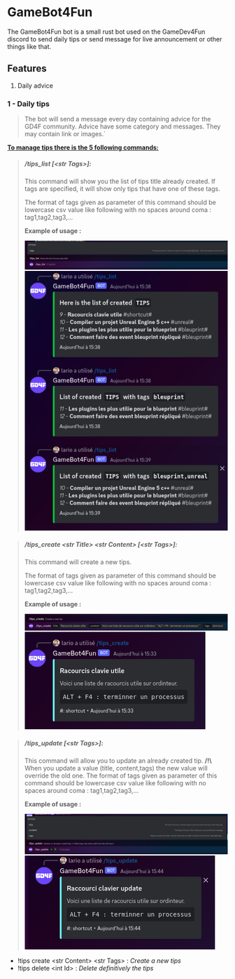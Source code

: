 # GameBot4Fun
The GameBot4Fun bot is a small rust bot used on the GameDev4Fun discord to send daily tips
or send message for live announcement or other things like that.

## Features
1. Daily advice


### 1 - Daily tips
> The bot will send a message every day containing advice for the GD4F community. Advice have some category and messages. They may contain link or images.`

**<div style="text-decoration: underline">To manage tips there is the 5 following commands:</div>**

>##### /tips_list [\<str Tags>]:
> This command will show you the list of tips title already created.
> If tags are specified, it will show only tips that have one of these tags.
>
> The format of tags given as parameter of this command should be lowercase csv value like following with no spaces around coma : tag1,tag2,tag3,...
>
> **Example of usage :**
>
> ![img.png](documentation/tips_list.png)
> ![img.png](documentation/tips_list_response.png)

>##### /tips_create \<str Title> \<str Content> [\<str Tags>]:
> This command will create a new tips.
>
> The format of tags given as parameter of this command should be lowercase csv value like following with no spaces around coma : tag1,tag2,tag3,...
> 
> **Example of usage :**
> 
> ![img.png](documentation/tips_create_tags.png)
> ![img.png](documentation/tips_create_tags_response.png)

>##### /tips_update [\<str Tags>]:
> This command will allow you to update an already created tip. **/!\\** When you update a value (title, content,tags) the new value will override the old one.
> The format of tags given as parameter of this command should be lowercase csv value like following with no spaces around coma : tag1,tag2,tag3,...
> 
> **Example of usage :**
> 
> ![img.png](documentation/tips_update.png)
> ![img.png](documentation/tips_update_response.png)

* !tips create \<str Content> \<str Tags> : *Create a new tips*
* !tips delete \<int Id> : *Delete definitively the tips*

